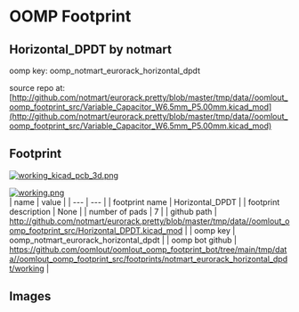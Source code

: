# OOMP Footprint  
## Horizontal_DPDT  by notmart  
  
oomp key: oomp_notmart_eurorack_horizontal_dpdt  
  
source repo at: [http://github.com/notmart/eurorack.pretty/blob/master/tmp/data//oomlout_oomp_footprint_src/Variable_Capacitor_W6.5mm_P5.00mm.kicad_mod](http://github.com/notmart/eurorack.pretty/blob/master/tmp/data//oomlout_oomp_footprint_src/Variable_Capacitor_W6.5mm_P5.00mm.kicad_mod)  
## Footprint  
  
[![working_kicad_pcb_3d.png](working_kicad_pcb_3d_600.png)](working_kicad_pcb_3d.png)  
  
[![working.png](working_600.png)](working.png)  
| name | value | 
| --- | --- | 
| footprint name | Horizontal_DPDT | 
| footprint description | None | 
| number of pads | 7 | 
| github path | http://github.com/notmart/eurorack.pretty/blob/master/tmp/data//oomlout_oomp_footprint_src/Horizontal_DPDT.kicad_mod | 
| oomp key | oomp_notmart_eurorack_horizontal_dpdt | 
| oomp bot github | https://github.com/oomlout/oomlout_oomp_footprint_bot/tree/main/tmp/data//oomlout_oomp_footprint_src/footprints/notmart_eurorack_horizontal_dpdt/working | 
## Images  
